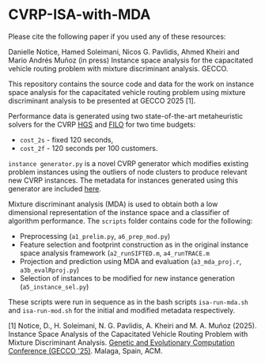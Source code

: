 # CVRP-ISA-with-MDA

Please cite the following paper if you used any of these resources: 

Danielle Notice, Hamed Soleimani, Nicos G. Pavlidis, Ahmed Kheiri and Mario Andrés Muñoz (in press) Instance space analysis for the capacitated vehicle routing problem with mixture discriminant analysis. GECCO.


This repository contains the source code and data for the work on instance space analysis for the capacitated vehicle routing problem using mixture discriminant analysis to be presented at GECCO 2025 [1].

Performance data is generated using two state-of-the-art metaheuristic solvers for the CVRP [HGS](https://github.com/vidalt/HGS-CVRP) and [FILO](https://github.com/acco93/filo) for two time budgets:
- `cost_2s` - fixed 120 seconds,
- `cost_2f` - 120 seconds per 100 customers.

`instance generator.py` is a novel CVRP generator which modifies existing problem instances using the outliers of node clusters to produce relevant new CVRP instances. The metadata for instances generated using this generator are included [here](https://github.com/danotice/CVRP-ISA-with-MDA/tree/main/metadata/modded).

Mixture discriminant analysis (MDA) is used to obtain both a low dimensional representation of the instance space and a classifier of algorithm performance. The `scripts` folder contains code for the following:
- Preprocessing (`a1_prelim.py`, `a6_prep_mod.py`)
- Feature selection and footprint construction as in the original instance space analysis framework (`a2_runSIFTED.m`, `a4_runTRACE.m`
- Projection and prediction using MDA and evaluation (`a3_mda_proj.r`, `a3b_evalRproj.py`)
- Selection of instances to be modified for new instance generation (`a5_instance_sel.py`)

These scripts were run in sequence as in the bash scripts `isa-run-mda.sh` and `isa-run-mod.sh` for the initial and modified metadata respectively.

[1] Notice, D., H. Soleimani, N. G. Pavlidis, A. Kheiri and M. A. Muñoz (2025). Instance Space Analysis of the Capacitated Vehicle Routing Problem with Mixture Discriminant Analysis. <ins>Genetic and Evolutionary Computation Conference (GECCO '25)</ins>. Malaga, Spain, ACM.
